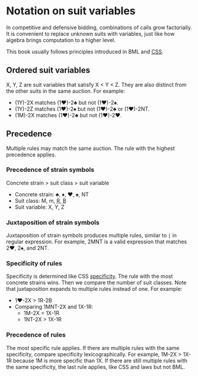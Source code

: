 # Notation on suit variables

In competitive and defensive bidding, combinations of calls grow factorially.
It is convenient to replace unknown suits with variables, just like how algebra
brings computation to a higher level.

This book usually follows principles introduced in BML and [CSS][css].

[css]: https://developer.mozilla.org/en-US/docs/Web/&#x43;SS

## Ordered suit variables

X, Y, Z are suit variables that satisfy X < Y < Z.  They are also distinct from
the other suits in the same auction.  For example:

- (1Y)-2X matches (1♥)-2♣ but not (1♥)-2♠.
- (1Y)-2Z matches (1♥)-2♠ but not (1♥)-2♣ or (1♥)-2NT.
- (1M)-2X matches (1♥)-2♣ but not (1♥)-2♥.

## Precedence

Multiple rules may match the same auction.  The rule with the highest
precedence applies.

### Precedence of strain symbols

Concrete strain > suit class > suit variable

- Concrete strain: ♣, ♦, ♥, ♠, NT
- Suit class: M, m, <abbr title="red suit">R</abbr>, <abbr title="black suit">B</abbr>
- Suit variable: X, Y, Z

### Juxtaposition of strain symbols

Juxtaposition of strain symbols produces multiple rules, similar to `|` in
regular expression.  For example, 2MNT is a valid expression that matches
2♥, 2♠, and 2NT.

### Specificity of rules

Specificity is determined like CSS [specificity].  The rule with the most concrete
strains wins.  Then we compare the number of suit classes.  Note that juxtaposition
expands to multiple rules instead of one.  For example:

- 1♥-2X > 1R-2B
- Comparing 1MNT-2X and 1X-1R:
    - 1M-2X = 1X-1R
    - 1NT-2X > 1X-1R

[specificity]: https://developer.mozilla.org/en-US/docs/Web/&#x43;SS/Specificity

### Precedence of rules

The most specific rule applies.  If there are multiple rules with the same
specificity, compare specificity lexicographically.  For example, 1M-2X > 1X-1R
because 1M is more specific than 1X.  If there are still multiple rules with the same
specificity, the last rule applies, like CSS and laws but not BML.